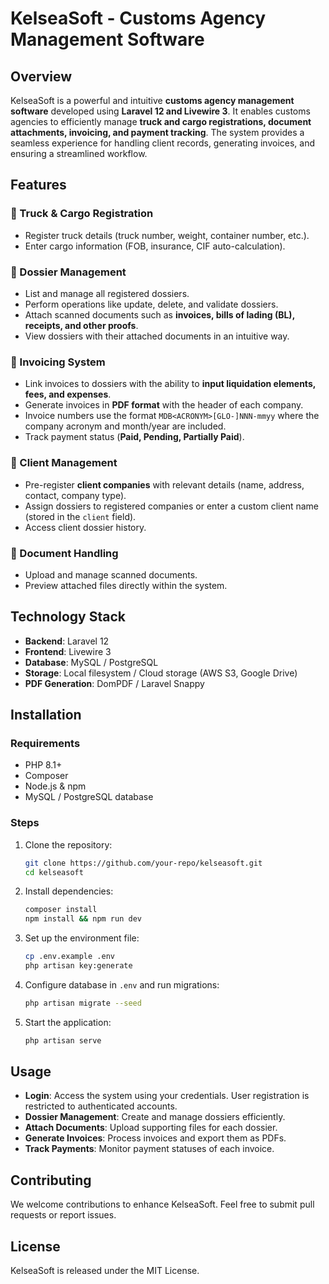 # KelseaSoft - Customs Agency Management Software

## Overview
KelseaSoft is a powerful and intuitive **customs agency management software** developed using **Laravel 12 and Livewire 3**. It enables customs agencies to efficiently manage **truck and cargo registrations, document attachments, invoicing, and payment tracking**. The system provides a seamless experience for handling client records, generating invoices, and ensuring a streamlined workflow.

## Features
### 🚛 Truck & Cargo Registration
- Register truck details (truck number, weight, container number, etc.).
- Enter cargo information (FOB, insurance, CIF auto-calculation).

### 📂 Dossier Management
- List and manage all registered dossiers.
- Perform operations like update, delete, and validate dossiers.
- Attach scanned documents such as **invoices, bills of lading (BL), receipts, and other proofs**.
- View dossiers with their attached documents in an intuitive way.

### 🧾 Invoicing System
- Link invoices to dossiers with the ability to **input liquidation elements, fees, and expenses**.
- Generate invoices in **PDF format** with the header of each company.
- Invoice numbers use the format `MDB<ACRONYM>[GLO-]NNN-mmyy` where the company acronym and month/year are included.
- Track payment status (**Paid, Pending, Partially Paid**).

### 🏢 Client Management
- Pre-register **client companies** with relevant details (name, address, contact, company type).
- Assign dossiers to registered companies or enter a custom client name (stored in the `client` field).
- Access client dossier history.

### 📜 Document Handling
- Upload and manage scanned documents.
- Preview attached files directly within the system.

## Technology Stack
- **Backend**: Laravel 12
- **Frontend**: Livewire 3
- **Database**: MySQL / PostgreSQL
- **Storage**: Local filesystem / Cloud storage (AWS S3, Google Drive)
- **PDF Generation**: DomPDF / Laravel Snappy

## Installation
### Requirements
- PHP 8.1+
- Composer
- Node.js & npm
- MySQL / PostgreSQL database

### Steps
1. Clone the repository:
   ```sh
   git clone https://github.com/your-repo/kelseasoft.git
   cd kelseasoft
   ```
2. Install dependencies:
   ```sh
   composer install
   npm install && npm run dev
   ```
3. Set up the environment file:
   ```sh
   cp .env.example .env
   php artisan key:generate
   ```
4. Configure database in `.env` and run migrations:
   ```sh
   php artisan migrate --seed
   ```
5. Start the application:
   ```sh
   php artisan serve
   ```

## Usage
- **Login**: Access the system using your credentials. User registration is
  restricted to authenticated accounts.
- **Dossier Management**: Create and manage dossiers efficiently.
- **Attach Documents**: Upload supporting files for each dossier.
- **Generate Invoices**: Process invoices and export them as PDFs.
- **Track Payments**: Monitor payment statuses of each invoice.

## Contributing
We welcome contributions to enhance KelseaSoft. Feel free to submit pull requests or report issues.

## License
KelseaSoft is released under the MIT License.
